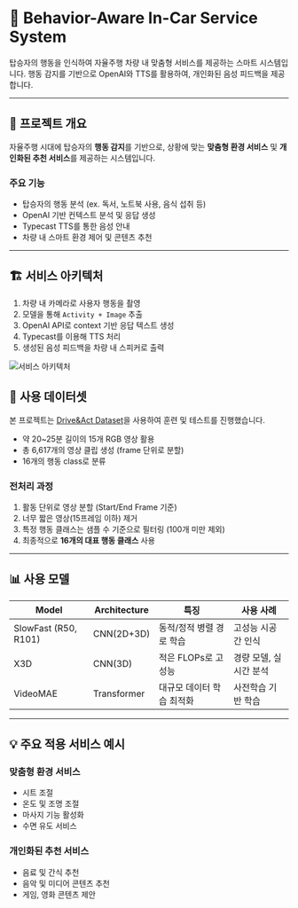 # 🚗 Behavior-Aware In-Car Service System

탑승자의 행동을 인식하여 자율주행 차량 내 맞춤형 서비스를 제공하는 스마트 시스템입니다. 행동 감지를 기반으로 OpenAI와 TTS를 활용하여, 개인화된 음성 피드백을 제공합니다.

---

## 🧠 프로젝트 개요

자율주행 시대에 탑승자의 **행동 감지**를 기반으로, 상황에 맞는 **맞춤형 환경 서비스** 및 **개인화된 추천 서비스**를 제공하는 시스템입니다.

### 주요 기능
- 탑승자의 행동 분석 (ex. 독서, 노트북 사용, 음식 섭취 등)
- OpenAI 기반 컨텍스트 분석 및 응답 생성
- Typecast TTS를 통한 음성 안내
- 차량 내 스마트 환경 제어 및 콘텐츠 추천

---

## 🏗 서비스 아키텍처

1. 차량 내 카메라로 사용자 행동을 촬영
2. 모델을 통해 `Activity + Image` 추출
3. OpenAI API로 context 기반 응답 텍스트 생성
4. Typecast를 이용해 TTS 처리
5. 생성된 음성 피드백을 차량 내 스피커로 출력

![서비스 아키텍처](#)



## 🧾 사용 데이터셋

본 프로젝트는 [Drive&Act Dataset](https://www.hcai.kit.edu/english/driveandact.php)을 사용하여 훈련 및 테스트를 진행했습니다.

- 약 20~25분 길이의 15개 RGB 영상 활용
- 총 6,617개의 영상 클립 생성 (frame 단위로 분할)
- 16개의 행동 class로 분류

### 전처리 과정
1. 활동 단위로 영상 분할 (Start/End Frame 기준)
2. 너무 짧은 영상(15프레임 이하) 제거
3. 특정 행동 클래스는 샘플 수 기준으로 필터링 (100개 미만 제외)
4. 최종적으로 **16개의 대표 행동 클래스** 사용

---

## 📊 사용 모델

| Model         | Architecture | 특징 | 사용 사례 |
|---------------|--------------|------|-----------|
| SlowFast (R50, R101) | CNN(2D+3D) | 동적/정적 병렬 경로 학습 | 고성능 시공간 인식 |
| X3D           | CNN(3D)      | 적은 FLOPs로 고성능 | 경량 모델, 실시간 분석 |
| VideoMAE      | Transformer  | 대규모 데이터 학습 최적화 | 사전학습 기반 학습 |

---

## 💡 주요 적용 서비스 예시

### 맞춤형 환경 서비스
- 시트 조절
- 온도 및 조명 조절
- 마사지 기능 활성화
- 수면 유도 서비스

### 개인화된 추천 서비스
- 음료 및 간식 추천
- 음악 및 미디어 콘텐츠 추천
- 게임, 영화 콘텐츠 제안
